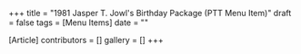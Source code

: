 +++
title = "1981 Jasper T. Jowl's Birthday Package (PTT Menu Item)"
draft = false
tags = [Menu Items]
date = ""

[Article]
contributors = []
gallery = []
+++